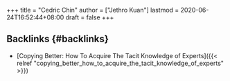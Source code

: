 +++
title = "Cedric Chin"
author = ["Jethro Kuan"]
lastmod = 2020-06-24T16:52:44+08:00
draft = false
+++

## Backlinks {#backlinks}

- [Copying Better: How To Acquire The Tacit Knowledge of Experts]({{< relref "copying_better_how_to_acquire_the_tacit_knowledge_of_experts" >}})

